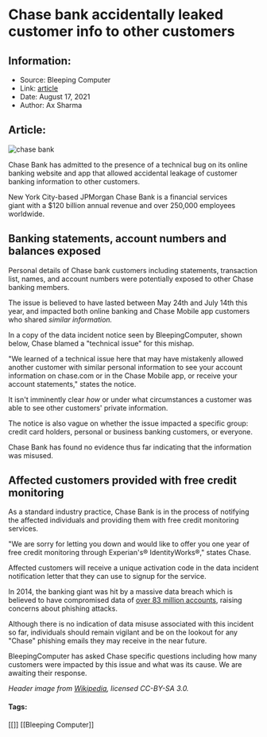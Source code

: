 # Chase bank accidentally leaked customer info to other customers
### 

## Information:
+ Source: Bleeping Computer
+ Link: [article](https://www.bleepingcomputer.com/news/security/chase-bank-accidentally-leaked-customer-info-to-other-customers/)
+ Date: August 17, 2021
+ Author: Ax Sharma


## Article:
![chase bank](https://www.bleepstatic.com/content/hl-images/2021/08/17/chase-bg-contrast.png)


Chase Bank has admitted to the presence of a technical bug on its online banking website and app that allowed accidental leakage of customer banking information to other customers.


New York City-based JPMorgan Chase Bank is a financial services giant with a $120 billion annual revenue and over 250,000 employees worldwide.


Banking statements, account numbers and balances exposed
--------------------------------------------------------


Personal details of Chase bank customers including statements, transaction list, names, and account numbers were potentially exposed to other Chase banking members.


The issue is believed to have lasted between May 24th and July 14th this year, and impacted both online banking and Chase Mobile app customers who shared *similar information.*


In a copy of the data incident notice seen by BleepingComputer, shown below, Chase blamed a "technical issue" for this mishap.


"We learned of a technical issue here that may have mistakenly allowed another customer with similar personal information to see your account information on chase.com or in the Chase Mobile app, or receive your account statements," states the notice.


  



It isn't imminently clear *how* or under what circumstances a customer was able to see other customers' private information.


The notice is also vague on whether the issue impacted a specific group: credit card holders, personal or business banking customers, or everyone.


Chase Bank has found no evidence thus far indicating that the information was misused.


Affected customers provided with free credit monitoring
-------------------------------------------------------


As a standard industry practice, Chase Bank is in the process of notifying the affected individuals and providing them with free credit monitoring services.


"We are sorry for letting you down and would like to offer you one year of free credit monitoring through Experian's® IdentityWorks®," states Chase.


Affected customers will receive a unique activation code in the data incident notification letter that they can use to signup for the service.


In 2014, the banking giant was hit by a massive data breach which is believed to have compromised data of [over 83 million accounts](https://en.wikipedia.org/wiki/2014_JPMorgan_Chase_data_breach), raising concerns about phishing attacks.


Although there is no indication of data misuse associated with this incident so far, individuals should remain vigilant and be on the lookout for any "Chase" phishing emails they may receive in the near future.


BleepingComputer has asked Chase specific questions including how many customers were impacted by this issue and what was its cause. We are awaiting their response.


*Header image from [Wikipedia](https://commons.wikimedia.org/wiki/File:270_Park_Avenue_(WTM_by_official-ly_cool_100).jpg), licensed CC-BY-SA 3.0.*




#### Tags:
[[]] [[Bleeping Computer]]
